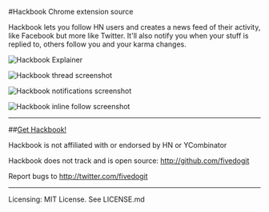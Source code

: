 #Hackbook Chrome extension source

Hackbook lets you follow HN users and creates a news feed of their activity, like Facebook but more like Twitter. It'll also notify you when your stuff is replied to, others follow you and your karma changes.

![Hackbook Explainer](https://s3.amazonaws.com/cyrus-general/main_explainer.png)

![Hackbook thread screenshot](https://s3.amazonaws.com/cyrus-general/thread.png)

![Hackbook notifications screenshot](https://s3.amazonaws.com/cyrus-general/notifications.png)

![Hackbook inline follow screenshot](https://s3.amazonaws.com/cyrus-general/inline_follow.png)

---------------

##[Get Hackbook!](https://chrome.google.com/webstore/detail/hackbook/logdfcelflpgcbfebibbeajmhpofckjh) 

Hackbook is not affiliated with or endorsed by HN or YCombinator

Hackbook does not track and is open source:
http://github.com/fivedogit

Report bugs to http://twitter.com/fivedogit

---------------

Licensing: MIT License. See LICENSE.md